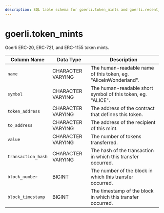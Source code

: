 ```yaml
---
description: SQL table schema for goerli.token_mints and goerli.recent_token_mints
---
```


# goerli.token\_mints

Goerli ERC-20, ERC-721, and ERC-1155 token mints.

| Column Name        | Data Type         | Description                                                     |
| ------------------ | ----------------- | --------------------------------------------------------------- |
| `name`             | CHARACTER VARYING | The human-readable name of this token, eg. "AliceInWonderland". |
| `symbol`           | CHARACTER VARYING | The human-readable short symbol of this token, eg. "ALICE".     |
| `token_address`    | CHARACTER VARYING | The address of the contract that defines this token.            |
| `to_address`       | CHARACTER VARYING | The address of the recipient of this mint.                      |
| `value`            | CHARACTER VARYING | The number of tokens transferred.                               |
| `transaction_hash` | CHARACTER VARYING | The hash of the transaction in which this transfer occurred.    |
| `block_number`     | BIGINT            | The number of the block in which this transfer occurred.        |
| `block_timestamp`  | BIGINT            | The timestamp of the block in which this transfer occurred.     |

